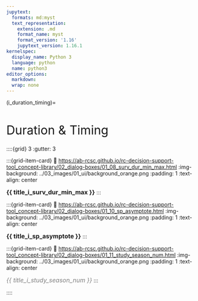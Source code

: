 ```yaml
---
jupytext:
  formats: md:myst
  text_representation:
    extension: .md
    format_name: myst
    format_version: '1.16'
    jupytext_version: 1.16.1
kernelspec:
  display_name: Python 3
  language: python
  name: python3
editor_options: 
  markdown: 
  wrap: none
---
```

<style>
    h1 {
    font-size: 2rem;font-weight: normal;
  }
  h2 {
    font-size: 1.5rem;
    font-weight: bold;
    color: #2F5496
  }
</style>
(i_duration_timing)=
# Duration & Timing

::::{grid} 3
:gutter: 3

:::{grid-item-card} 
:link: https://ab-rcsc.github.io/rc-decision-support-tool_concept-library/02_dialog-boxes/01_08_surv_dur_min_max.html
:img-background: ../03_images/01_ui/background_orange.png
:padding: 1
:text-align: center

**<font size='3'>{{ title_i_surv_dur_min_max }}</font></font>**
:::

:::{grid-item-card}
:link: https://ab-rcsc.github.io/rc-decision-support-tool_concept-library/02_dialog-boxes/01_10_sp_asymptote.html
:img-background: ../03_images/01_ui/background_orange.png
:padding: 1
:text-align: center

**<font size='3'>{{ title_i_sp_asymptote }}</font></font>**
:::

:::{grid-item-card}
:link: https://ab-rcsc.github.io/rc-decision-support-tool_concept-library/02_dialog-boxes/01_11_study_season_num.html
:img-background: ../03_images/01_ui/background_orange.png
:padding: 1
:text-align: center

*<font color='grey'><font size='3'>{{ title_i_study_season_num }}</font></font>*
:::

::::